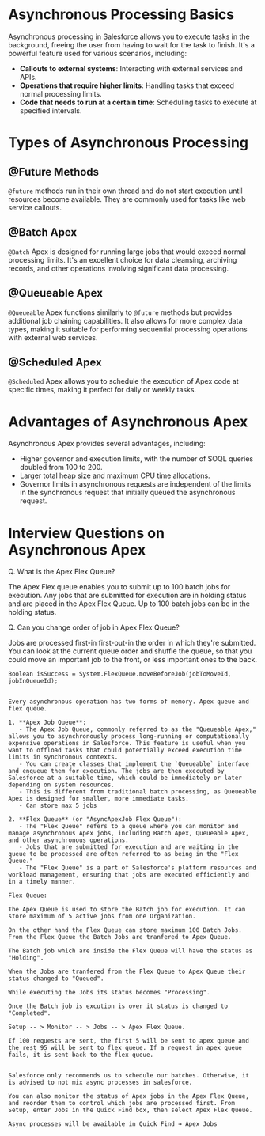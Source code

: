 # Asynchronous Processing Basics

Asynchronous processing in Salesforce allows you to execute tasks in the background, freeing the user from having to wait for the task to finish. It's a powerful feature used for various scenarios, including:

- **Callouts to external systems**: Interacting with external services and APIs.
- **Operations that require higher limits**: Handling tasks that exceed normal processing limits.
- **Code that needs to run at a certain time**: Scheduling tasks to execute at specified intervals.

# Types of Asynchronous Processing

## @Future Methods

`@future` methods run in their own thread and do not start execution until resources become available. They are commonly used for tasks like web service callouts.

## @Batch Apex

`@Batch` Apex is designed for running large jobs that would exceed normal processing limits. It's an excellent choice for data cleansing, archiving records, and other operations involving significant data processing.

## @Queueable Apex

`@Queueable` Apex functions similarly to `@future` methods but provides additional job chaining capabilities. It also allows for more complex data types, making it suitable for performing sequential processing operations with external web services.

## @Scheduled Apex

`@Scheduled` Apex allows you to schedule the execution of Apex code at specific times, making it perfect for daily or weekly tasks.

# Advantages of Asynchronous Apex

Asynchronous Apex provides several advantages, including:

- Higher governor and execution limits, with the number of SOQL queries doubled from 100 to 200.
- Larger total heap size and maximum CPU time allocations.
- Governor limits in asynchronous requests are independent of the limits in the synchronous request that initially queued the asynchronous request.


# Interview Questions on Asynchronous Apex

Q. What is the Apex Flex Queue?

The Apex Flex queue enables you to submit up to 100 batch jobs for execution. Any jobs that are submitted for execution are in holding status and are placed in the Apex Flex Queue. Up to 100 batch jobs can be in the holding status.

Q. Can you change order of job in Apex Flex Queue?

Jobs are processed first-in first-out-in the order in which they're submitted. You can look at the current queue order and shuffle the queue, so that you could move an important job to the front, or less important ones to the back.
```apex
Boolean isSuccess = System.FlexQueue.moveBeforeJob(jobToMoveId, jobInQueueId);


Every asynchronous operation has two forms of memory. Apex queue and flex queue. 

1. **Apex Job Queue**:
   - The Apex Job Queue, commonly referred to as the "Queueable Apex," allows you to asynchronously process long-running or computationally expensive operations in Salesforce. This feature is useful when you want to offload tasks that could potentially exceed execution time limits in synchronous contexts.
   - You can create classes that implement the `Queueable` interface and enqueue them for execution. The jobs are then executed by Salesforce at a suitable time, which could be immediately or later depending on system resources.
   - This is different from traditional batch processing, as Queueable Apex is designed for smaller, more immediate tasks.
   - Can store max 5 jobs

2. **Flex Queue** (or "AsyncApexJob Flex Queue"):
   - The "Flex Queue" refers to a queue where you can monitor and manage asynchronous Apex jobs, including Batch Apex, Queueable Apex, and other asynchronous operations.
   - Jobs that are submitted for execution and are waiting in the queue to be processed are often referred to as being in the "Flex Queue."
   - The "Flex Queue" is a part of Salesforce's platform resources and workload management, ensuring that jobs are executed efficiently and in a timely manner.

Flex Queue:

The Apex Queue is used to store the Batch job for execution. It can store maximum of 5 active jobs from one Organization.

On the other hand the Flex Queue can store maximum 100 Batch Jobs. From the Flex Queue the Batch Jobs are tranfered to Apex Queue.

The Batch job which are inside the Flex Queue will have the status as "Holding".

When the Jobs are tranfered from the Flex Queue to Apex Queue their status changed to "Queued".

While executing the Jobs its status becomes "Processing".

Once the Batch job is excution is over it status is changed to "Completed".

Setup -- > Monitor -- > Jobs -- > Apex Flex Queue.

If 100 requests are sent, the first 5 will be sent to apex queue and the rest 95 will be sent to flex queue. If a request in apex queue fails, it is sent back to the flex queue. 


Salesforce only recommends us to schedule our batches. Otherwise, it is advised to not mix async processes in salesforce.

You can also monitor the status of Apex jobs in the Apex Flex Queue, and reorder them to control which jobs are processed first. From Setup, enter Jobs in the Quick Find box, then select Apex Flex Queue.

Async processes will be available in Quick Find → Apex Jobs